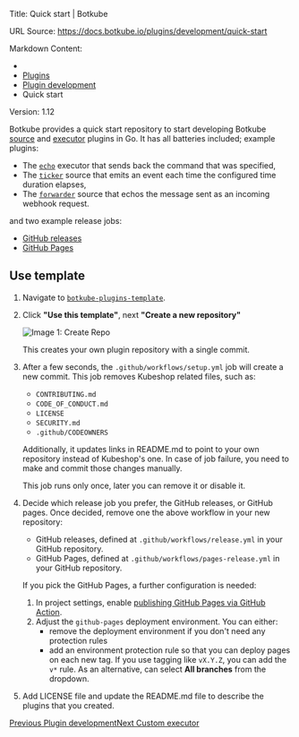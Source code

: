 Title: Quick start | Botkube

URL Source: https://docs.botkube.io/plugins/development/quick-start

Markdown Content:
*   [](https://docs.botkube.io/)
*   [Plugins](https://docs.botkube.io/plugins/)
*   [Plugin development](https://docs.botkube.io/plugins/development/)
*   Quick start

Version: 1.12

Botkube provides a quick start repository to start developing Botkube [source](https://docs.botkube.io/architecture/#source) and [executor](https://docs.botkube.io/architecture/#executor) plugins in Go. It has all batteries included; example plugins:

*   The [`echo`](https://github.com/kubeshop/botkube-plugins-template/blob/main/cmd/echo/main.go) executor that sends back the command that was specified,
*   The [`ticker`](https://github.com/kubeshop/botkube-plugins-template/blob/main/cmd/ticker/main.go) source that emits an event each time the configured time duration elapses,
*   The [`forwarder`](https://github.com/kubeshop/botkube-plugins-template/blob/main/cmd/forwarder/main.go) source that echos the message sent as an incoming webhook request.

and two example release jobs:

*   [GitHub releases](https://github.com/kubeshop/botkube-plugins-template/blob/main/.github/workflows/release.yml)
*   [GitHub Pages](https://github.com/kubeshop/botkube-plugins-template/blob/main/.github/workflows/pages-release.yml)

Use template[​](#use-template "Direct link to Use template")
------------------------------------------------------------

1.  Navigate to [`botkube-plugins-template`](https://github.com/kubeshop/botkube-plugins-template).
    
2.  Click **"Use this template"**, next **"Create a new repository"**
    
    ![Image 1: Create Repo](https://docs.botkube.io/assets/images/use-tpl-abd758819e831ddf629b4e4f42e9a452.png)
    
    This creates your own plugin repository with a single commit.
    
3.  After a few seconds, the `.github/workflows/setup.yml` job will create a new commit. This job removes Kubeshop related files, such as:
    
    *   `CONTRIBUTING.md`
    *   `CODE_OF_CONDUCT.md`
    *   `LICENSE`
    *   `SECURITY.md`
    *   `.github/CODEOWNERS`
    
    Additionally, it updates links in README.md to point to your own repository instead of Kubeshop's one. In case of job failure, you need to make and commit those changes manually.
    
    This job runs only once, later you can remove it or disable it.
    
4.  Decide which release job you prefer, the GitHub releases, or GitHub pages. Once decided, remove one the above workflow in your new repository:
    
    *   GitHub releases, defined at `.github/workflows/release.yml` in your GitHub repository.
    *   GitHub Pages, defined at `.github/workflows/pages-release.yml` in your GitHub repository.
    
    If you pick the GitHub Pages, a further configuration is needed:
    
    1.  In project settings, enable [publishing GitHub Pages via GitHub Action](https://docs.github.com/en/pages/getting-started-with-github-pages/configuring-a-publishing-source-for-your-github-pages-site#publishing-with-a-custom-github-actions-workflow).
    2.  Adjust the `github-pages` deployment environment. You can either:
        *   remove the deployment environment if you don't need any protection rules
        *   add an environment protection rule so that you can deploy pages on each new tag. If you use tagging like `vX.Y.Z`, you can add the `v*` rule. As an alternative, can select **All branches** from the dropdown.
5.  Add LICENSE file and update the README.md file to describe the plugins that you created.
    

[Previous Plugin development](https://docs.botkube.io/plugins/development/)[Next Custom executor](https://docs.botkube.io/plugins/development/custom-executor)
